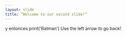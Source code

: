 ```yaml
---
layout: slide
title: “Welcome to our second slide!”
---
```

y entonces print('Batman')
Use the left arrow to go back!
